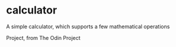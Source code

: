 # calculator

A simple calculator, which supports a few mathematical operations

Project, from The Odin Project